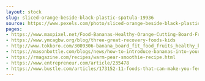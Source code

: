 ```yaml
---
layout: stock
slug: sliced-orange-beside-black-plastic-spatula-19936
source: https://www.pexels.com/photo/sliced-orange-beside-black-plastic-spatula-19936/
pages:
- https://www.maxpixel.net/Food-Bananas-Healthy-Orange-Cutting-Board-Fruits-2618666
- https://www.ymcagbw.org/blog/three-great-recovery-foods-kids
- http://www.tokkoro.com/3009306-banana_board_fit_food_fruits_healthy_kitchen_lemon_orange_palette_table.html
- https://masonbottle.com/blogs/news/how-to-introduce-bananas-into-your-little-ones-diet
- https://rmagazine.com/recipes/warm-pear-smoothie-recipe.html
- https://www.entrepreneur.com/article/235478
- https://www.bustle.com/articles/173152-11-foods-that-can-make-you-feel-sluggish-drain-your-energy
---
```

